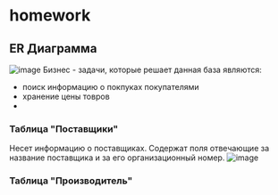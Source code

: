 # homework
## ER Диаграмма
![image](https://github.com/user-attachments/assets/415798a6-cf8d-4d40-9430-c097d6586a83)
Бизнес - задачи, которые решает данная база являются: 
- поиск информацию о покпуках покупателями
- хранение цены товров
- 
### Таблица "Поставщики" 
Несет информацию о поставщиках. Содержат поля отвечающие за название поставщика и за его организационный номер.
![image](https://github.com/user-attachments/assets/d7e8159b-8d41-47e5-b11d-2b2b09c6c3bc)
### Таблица "Производитель"


